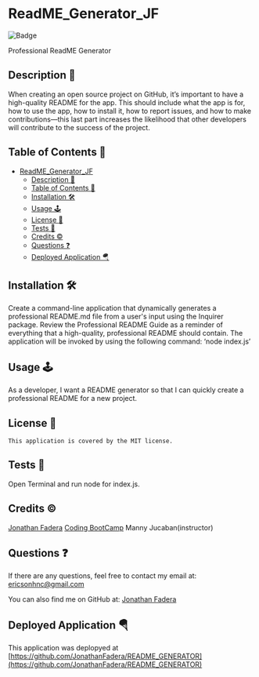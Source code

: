 
# ReadME_Generator_JF

![Badge](https://img.shields.io/badge/License-MIT-blue.svg)

Professional ReadME Generator

## Description 📃
When creating an open source project on GitHub, it’s important to have a high-quality README for the app. This should include what the app is for, how to use the app, how to install it, how to report issues, and how to make contributions—this last part increases the likelihood that other developers will contribute to the success of the project.

## Table of Contents 📖
- [ReadME\_Generator\_JF](#readme_generator_jf)
  - [Description 📃](#description-)
  - [Table of Contents 📖](#table-of-contents-)
  - [Installation 🛠️](#installation-️)
  - [Usage 🕹️](#usage-️)
  - [License 📄](#license-)
  - [Tests 💉](#tests-)
  - [Credits ©️](#credits-️)
  - [Questions ❓](#questions-)
  - [Deployed Application 🪂](#deployed-application-)

## Installation 🛠️
Create a command-line application that dynamically generates a professional README.md file from a user's input using the Inquirer package. Review the Professional README Guide as a reminder of everything that a high-quality, professional README should contain. The application will be invoked by using the following command: ‘node index.js’

## Usage 🕹️
As a developer, I want a README generator so that I can quickly create a professional README for a new project.

## License 📄
    This application is covered by the MIT license.

## Tests 💉
Open Terminal and run node for index.js.

## Credits ©️
[Jonathan Fadera](https://github.com/JonathanFadera) [Coding BootCamp](https://github.com/coding-boot-camp/potential-enigma) Manny Jucaban(instructor)

## Questions ❓
If there are any questions, feel free to contact my email at: ericsonhnc@gmail.com

You can also find me on GitHub at: [Jonathan Fadera](https://www.github.com/JonathanFadera)

## Deployed Application 🪂
This application was deplopyed at [https://github.com/JonathanFadera/README_GENERATOR](https://github.com/JonathanFadera/README_GENERATOR)
